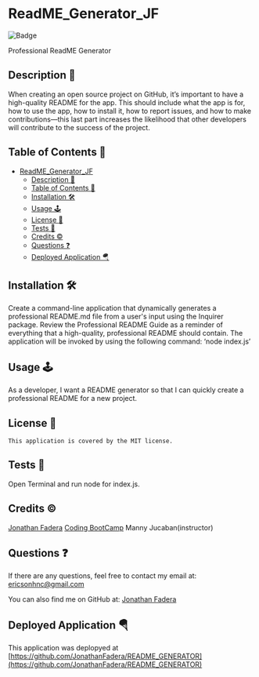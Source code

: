 
# ReadME_Generator_JF

![Badge](https://img.shields.io/badge/License-MIT-blue.svg)

Professional ReadME Generator

## Description 📃
When creating an open source project on GitHub, it’s important to have a high-quality README for the app. This should include what the app is for, how to use the app, how to install it, how to report issues, and how to make contributions—this last part increases the likelihood that other developers will contribute to the success of the project.

## Table of Contents 📖
- [ReadME\_Generator\_JF](#readme_generator_jf)
  - [Description 📃](#description-)
  - [Table of Contents 📖](#table-of-contents-)
  - [Installation 🛠️](#installation-️)
  - [Usage 🕹️](#usage-️)
  - [License 📄](#license-)
  - [Tests 💉](#tests-)
  - [Credits ©️](#credits-️)
  - [Questions ❓](#questions-)
  - [Deployed Application 🪂](#deployed-application-)

## Installation 🛠️
Create a command-line application that dynamically generates a professional README.md file from a user's input using the Inquirer package. Review the Professional README Guide as a reminder of everything that a high-quality, professional README should contain. The application will be invoked by using the following command: ‘node index.js’

## Usage 🕹️
As a developer, I want a README generator so that I can quickly create a professional README for a new project.

## License 📄
    This application is covered by the MIT license.

## Tests 💉
Open Terminal and run node for index.js.

## Credits ©️
[Jonathan Fadera](https://github.com/JonathanFadera) [Coding BootCamp](https://github.com/coding-boot-camp/potential-enigma) Manny Jucaban(instructor)

## Questions ❓
If there are any questions, feel free to contact my email at: ericsonhnc@gmail.com

You can also find me on GitHub at: [Jonathan Fadera](https://www.github.com/JonathanFadera)

## Deployed Application 🪂
This application was deplopyed at [https://github.com/JonathanFadera/README_GENERATOR](https://github.com/JonathanFadera/README_GENERATOR)
